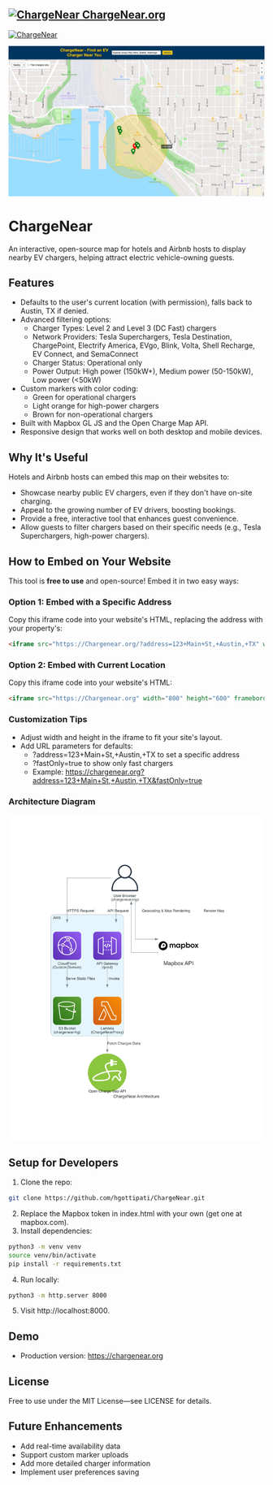 <p align="center">
  <a href="https://chargenear.org">
    <h2>
      <img src="https://chargenear.org/favicon.png" alt="ChargeNear" width="20">
      <strong>ChargeNear.org</strong>
    </h2>
  </a>
</p>

[![ChargeNear](https://img.shields.io/badge/Visit-ChargeNear.org-blue?logo=electric-vehicle&logoColor=white)](https://chargenear.org)


![ChargeNear Map](https://github.com/hgottipati/ChargeNear/blob/main/docs/screenshot.png)


# ChargeNear
An interactive, open-source map for hotels and Airbnb hosts to display nearby EV chargers, helping attract electric vehicle-owning guests.

## Features
- Defaults to the user's current location (with permission), falls back to Austin, TX if denied.
- Advanced filtering options:
  - Charger Types: Level 2 and Level 3 (DC Fast) chargers
  - Network Providers: Tesla Superchargers, Tesla Destination, ChargePoint, Electrify America, EVgo, Blink, Volta, Shell Recharge, EV Connect, and SemaConnect
  - Charger Status: Operational only
  - Power Output: High power (150kW+), Medium power (50-150kW), Low power (<50kW)
- Custom markers with color coding:
  - Green for operational chargers
  - Light orange for high-power chargers
  - Brown for non-operational chargers
- Built with Mapbox GL JS and the Open Charge Map API.
- Responsive design that works well on both desktop and mobile devices.

## Why It's Useful
Hotels and Airbnb hosts can embed this map on their websites to:
- Showcase nearby public EV chargers, even if they don't have on-site charging.
- Appeal to the growing number of EV drivers, boosting bookings.
- Provide a free, interactive tool that enhances guest convenience.
- Allow guests to filter chargers based on their specific needs (e.g., Tesla Superchargers, high-power chargers).

## How to Embed on Your Website
This tool is **free to use** and open-source! Embed it in two easy ways:

### Option 1: Embed with a Specific Address
Copy this iframe code into your website's HTML, replacing the address with your property's:
```html
<iframe src="https://Chargenear.org/?address=123+Main+St,+Austin,+TX" width="800" height="600" frameborder="0" style="border:0;" allowfullscreen></iframe>
```

### Option 2: Embed with Current Location
Copy this iframe code into your website's HTML:
```html
<iframe src="https://Chargenear.org" width="800" height="600" frameborder="0" style="border:0;" allowfullscreen></iframe>
```

### Customization Tips
- Adjust width and height in the iframe to fit your site's layout.
- Add URL parameters for defaults:
  - ?address=123+Main+St,+Austin,+TX to set a specific address
  - ?fastOnly=true to show only fast chargers
  - Example: https://chargenear.org?address=123+Main+St,+Austin,+TX&fastOnly=true

### Architecture Diagram
<img src="https://github.com/hgottipati/ChargeNear/blob/main/docs/chargenear_architecture.png" alt="ChargeNear Architecture" width="600">

## Setup for Developers
1. Clone the repo:
```bash
git clone https://github.com/hgottipati/ChargeNear.git
```
2. Replace the Mapbox token in index.html with your own (get one at mapbox.com).
3. Install dependencies:
```bash
python3 -m venv venv
source venv/bin/activate
pip install -r requirements.txt
```
4. Run locally:
```bash
python3 -m http.server 8000
```
5. Visit http://localhost:8000.

## Demo
* Production version: https://chargenear.org 

## License
Free to use under the MIT License—see LICENSE for details.

## Future Enhancements
- Add real-time availability data
- Support custom marker uploads
- Add more detailed charger information
- Implement user preferences saving
